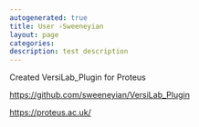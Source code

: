```yaml
---
autogenerated: true
title: User ›Sweeneyian
layout: page
categories: 
description: test description
---
```


Created VersiLab\_Plugin for Proteus

https://github.com/sweeneyian/VersiLab_Plugin

https://proteus.ac.uk/
